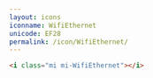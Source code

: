 ```yaml
---
layout: icons
iconname: WifiEthernet
unicode: EF28
permalink: /icon/WifiEthernet/
---
```


``` html
<i class="mi mi-WifiEthernet"></i>
```
